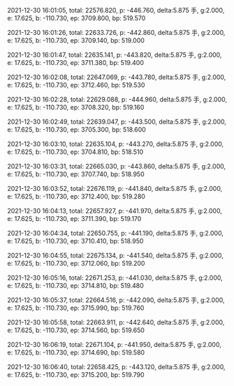 2021-12-30 16:01:05, total: 22576.820, p: -446.760, delta:5.875 手, g:2.000, e: 17.625, b: -110.730, ep: 3709.800, bp: 519.570

2021-12-30 16:01:26, total: 22633.726, p: -442.860, delta:5.875 手, g:2.000, e: 17.625, b: -110.730, ep: 3709.140, bp: 519.000

2021-12-30 16:01:47, total: 22635.141, p: -443.820, delta:5.875 手, g:2.000, e: 17.625, b: -110.730, ep: 3711.380, bp: 519.400

2021-12-30 16:02:08, total: 22647.069, p: -443.780, delta:5.875 手, g:2.000, e: 17.625, b: -110.730, ep: 3712.460, bp: 519.530

2021-12-30 16:02:28, total: 22629.088, p: -444.960, delta:5.875 手, g:2.000, e: 17.625, b: -110.730, ep: 3708.320, bp: 519.160

2021-12-30 16:02:49, total: 22639.047, p: -443.500, delta:5.875 手, g:2.000, e: 17.625, b: -110.730, ep: 3705.300, bp: 518.600

2021-12-30 16:03:10, total: 22635.104, p: -443.270, delta:5.875 手, g:2.000, e: 17.625, b: -110.730, ep: 3704.810, bp: 518.510

2021-12-30 16:03:31, total: 22665.030, p: -443.860, delta:5.875 手, g:2.000, e: 17.625, b: -110.730, ep: 3707.740, bp: 518.950

2021-12-30 16:03:52, total: 22676.119, p: -441.840, delta:5.875 手, g:2.000, e: 17.625, b: -110.730, ep: 3712.400, bp: 519.280

2021-12-30 16:04:13, total: 22657.927, p: -441.970, delta:5.875 手, g:2.000, e: 17.625, b: -110.730, ep: 3711.390, bp: 519.170

2021-12-30 16:04:34, total: 22650.755, p: -441.190, delta:5.875 手, g:2.000, e: 17.625, b: -110.730, ep: 3710.410, bp: 518.950

2021-12-30 16:04:55, total: 22675.134, p: -441.540, delta:5.875 手, g:2.000, e: 17.625, b: -110.730, ep: 3712.060, bp: 519.200

2021-12-30 16:05:16, total: 22671.253, p: -441.030, delta:5.875 手, g:2.000, e: 17.625, b: -110.730, ep: 3714.810, bp: 519.480

2021-12-30 16:05:37, total: 22664.516, p: -442.090, delta:5.875 手, g:2.000, e: 17.625, b: -110.730, ep: 3715.990, bp: 519.760

2021-12-30 16:05:58, total: 22663.911, p: -442.640, delta:5.875 手, g:2.000, e: 17.625, b: -110.730, ep: 3714.560, bp: 519.650

2021-12-30 16:06:19, total: 22671.104, p: -441.950, delta:5.875 手, g:2.000, e: 17.625, b: -110.730, ep: 3714.690, bp: 519.580

2021-12-30 16:06:40, total: 22658.425, p: -443.120, delta:5.875 手, g:2.000, e: 17.625, b: -110.730, ep: 3715.200, bp: 519.790